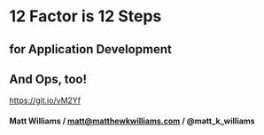 
# 12 Factor is 12 Steps
## for Application Development
## And Ops, too!
https://git.io/vM2Yf
#### Matt Williams / matt@matthewkwilliams.com / @matt_k_williams


